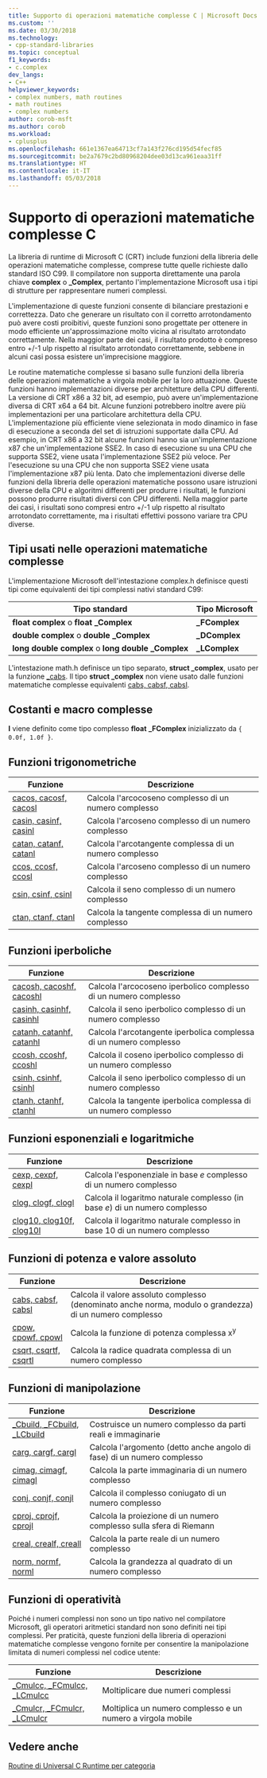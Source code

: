 ```yaml
---
title: Supporto di operazioni matematiche complesse C | Microsoft Docs
ms.custom: ''
ms.date: 03/30/2018
ms.technology:
- cpp-standard-libraries
ms.topic: conceptual
f1_keywords:
- c.complex
dev_langs:
- C++
helpviewer_keywords:
- complex numbers, math routines
- math routines
- complex numbers
author: corob-msft
ms.author: corob
ms.workload:
- cplusplus
ms.openlocfilehash: 661e1367ea64713cf7a143f276cd195d54fecf85
ms.sourcegitcommit: be2a7679c2bd80968204dee03d13ca961eaa31ff
ms.translationtype: HT
ms.contentlocale: it-IT
ms.lasthandoff: 05/03/2018
---
```

# <a name="c-complex-math-support"></a>Supporto di operazioni matematiche complesse C

La libreria di runtime di Microsoft C (CRT) include funzioni della libreria delle operazioni matematiche complesse, comprese tutte quelle richieste dallo standard ISO C99. Il compilatore non supporta direttamente una parola chiave **complex** o **_Complex**, pertanto l'implementazione Microsoft usa i tipi di strutture per rappresentare numeri complessi.

L'implementazione di queste funzioni consente di bilanciare prestazioni e correttezza. Dato che generare un risultato con il corretto arrotondamento può avere costi proibitivi, queste funzioni sono progettate per ottenere in modo efficiente un'approssimazione molto vicina al risultato arrotondato correttamente. Nella maggior parte dei casi, il risultato prodotto è compreso entro +/-1 ulp rispetto al risultato arrotondato correttamente, sebbene in alcuni casi possa esistere un'imprecisione maggiore.

Le routine matematiche complesse si basano sulle funzioni della libreria delle operazioni matematiche a virgola mobile per la loro attuazione. Queste funzioni hanno implementazioni diverse per architetture della CPU differenti. La versione di CRT x86 a 32 bit, ad esempio, può avere un'implementazione diversa di CRT x64 a 64 bit. Alcune funzioni potrebbero inoltre avere più implementazioni per una particolare architettura della CPU. L'implementazione più efficiente viene selezionata in modo dinamico in fase di esecuzione a seconda del set di istruzioni supportate dalla CPU. Ad esempio, in CRT x86 a 32 bit alcune funzioni hanno sia un'implementazione x87 che un'implementazione SSE2. In caso di esecuzione su una CPU che supporta SSE2, viene usata l'implementazione SSE2 più veloce. Per l'esecuzione su una CPU che non supporta SSE2 viene usata l'implementazione x87 più lenta. Dato che implementazioni diverse delle funzioni della libreria delle operazioni matematiche possono usare istruzioni diverse della CPU e algoritmi differenti per produrre i risultati, le funzioni possono produrre risultati diversi con CPU differenti. Nella maggior parte dei casi, i risultati sono compresi entro +/-1 ulp rispetto al risultato arrotondato correttamente, ma i risultati effettivi possono variare tra CPU diverse.

## <a name="types-used-in-complex-math"></a>Tipi usati nelle operazioni matematiche complesse

L'implementazione Microsoft dell'intestazione complex.h definisce questi tipi come equivalenti dei tipi complessi nativi standard C99:

|Tipo standard|Tipo Microsoft|
|-|-|
|**float complex** o **float _Complex**|**_FComplex**|
|**double complex** o **double _Complex**|**_DComplex**|
|**long double complex** o **long double _Complex**|**_LComplex**|

L'intestazione math.h definisce un tipo separato, **struct _complex**, usato per la funzione [_cabs](../c-runtime-library/reference/cabs.md). Il tipo **struct _complex** non viene usato dalle funzioni matematiche complesse equivalenti [cabs, cabsf, cabsl](../c-runtime-library/reference/cabs-cabsf-cabsl.md).

## <a name="complex-constants-and-macros"></a>Costanti e macro complesse

**I** viene definito come tipo complesso **float** **_FComplex** inizializzato da `{ 0.0f, 1.0f }`.

## <a name="trigonometric-functions"></a>Funzioni trigonometriche

|Funzione|Descrizione|
|-|-|
|[cacos, cacosf, cacosl](../c-runtime-library/reference/cacos-cacosf-cacosl.md)|Calcola l'arcocoseno complesso di un numero complesso|
|[casin, casinf, casinl](../c-runtime-library/reference/casin-casinf-casinl.md)|Calcola l'arcoseno complesso di un numero complesso|
|[catan, catanf, catanl](../c-runtime-library/reference/catan-catanf-catanl.md)|Calcola l'arcotangente complessa di un numero complesso|
|[ccos, ccosf, ccosl](../c-runtime-library/reference/ccos-ccosf-ccosl.md)|Calcola l'arcoseno complesso di un numero complesso|
|[csin, csinf, csinl](../c-runtime-library/reference/csin-csinf-csinl.md)|Calcola il seno complesso di un numero complesso|
|[ctan, ctanf, ctanl](../c-runtime-library/reference/ctan-ctanf-ctanl.md)|Calcola la tangente complessa di un numero complesso|

## <a name="hyperbolic-functions"></a>Funzioni iperboliche

|Funzione|Descrizione|
|-|-|
|[cacosh, cacoshf, cacoshl](../c-runtime-library/reference/cacosh-cacoshf-cacoshl.md)|Calcola l'arcocoseno iperbolico complesso di un numero complesso|
|[casinh, casinhf, casinhl](../c-runtime-library/reference/casinh-casinhf-casinhl.md)|Calcola il seno iperbolico complesso di un numero complesso|
|[catanh, catanhf, catanhl](../c-runtime-library/reference/catanh-catanhf-catanhl.md)|Calcola l'arcotangente iperbolica complessa di un numero complesso|
|[ccosh, ccoshf, ccoshl](../c-runtime-library/reference/ccosh-ccoshf-ccoshl.md)|Calcola il coseno iperbolico complesso di un numero complesso|
|[csinh, csinhf, csinhl](../c-runtime-library/reference/csinh-csinhf-csinhl.md)|Calcola il seno iperbolico complesso di un numero complesso|
|[ctanh, ctanhf, ctanhl](../c-runtime-library/reference/ctanh-ctanhf-ctanhl.md)|Calcola la tangente iperbolica complessa di un numero complesso|

## <a name="exponential-and-logarithmic-functions"></a>Funzioni esponenziali e logaritmiche

|Funzione|Descrizione|
|-|-|
|[cexp, cexpf, cexpl](../c-runtime-library/reference/cexp-cexpf-cexpl.md)|Calcola l'esponenziale in base *e* complesso di un numero complesso|
|[clog, clogf, clogl](../c-runtime-library/reference/clog-clogf-clogl.md)|Calcola il logaritmo naturale complesso (in base *e*) di un numero complesso|
|[clog10, clog10f, clog10l](../c-runtime-library/reference/clog10-clog10f-clog10l.md)|Calcola il logaritmo naturale complesso in base 10 di un numero complesso|

## <a name="power-and-absolute-value-functions"></a>Funzioni di potenza e valore assoluto

|Funzione|Descrizione|
|-|-|
|[cabs, cabsf, cabsl](../c-runtime-library/reference/cabs-cabsf-cabsl.md)|Calcola il valore assoluto complesso (denominato anche norma, modulo o grandezza) di un numero complesso|
|[cpow, cpowf, cpowl](../c-runtime-library/reference/cpow-cpowf-cpowl.md)|Calcola la funzione di potenza complessa x<sup>y</sup>|
|[csqrt, csqrtf, csqrtl](../c-runtime-library/reference/csqrt-csqrtf-csqrtl.md)|Calcola la radice quadrata complessa di un numero complesso|

## <a name="manipulation-functions"></a>Funzioni di manipolazione

|Funzione|Descrizione|
|-|-|
|[_Cbuild, _FCbuild, _LCbuild](../c-runtime-library/reference/cbuild-fcbuild-lcbuild.md)|Costruisce un numero complesso da parti reali e immaginarie|
|[carg, cargf, cargl](../c-runtime-library/reference/carg-cargf-cargl.md)|Calcola l'argomento (detto anche angolo di fase) di un numero complesso|
|[cimag, cimagf, cimagl](../c-runtime-library/reference/cimag-cimagf-cimagl.md)|Calcola la parte immaginaria di un numero complesso|
|[conj, conjf, conjl](../c-runtime-library/reference/conj-conjf-conjl.md)|Calcola il complesso coniugato di un numero complesso|
|[cproj, cprojf, cprojl](../c-runtime-library/reference/cproj-cprojf-cprojl.md)|Calcola la proiezione di un numero complesso sulla sfera di Riemann|
|[creal, crealf, creall](../c-runtime-library/reference/creal-crealf-creall.md)|Calcola la parte reale di un numero complesso|
|[norm, normf, norml](../c-runtime-library/reference/norm-normf-norml1.md)|Calcola la grandezza al quadrato di un numero complesso|

## <a name="operation-functions"></a>Funzioni di operatività

Poiché i numeri complessi non sono un tipo nativo nel compilatore Microsoft, gli operatori aritmetici standard non sono definiti nei tipi complessi. Per praticità, queste funzioni della libreria di operazioni matematiche complesse vengono fornite per consentire la manipolazione limitata di numeri complessi nel codice utente:

|Funzione|Descrizione|
|-|-|
|[_Cmulcc, _FCmulcc, _LCmulcc](../c-runtime-library/reference/cmulcc-fcmulcc-lcmulcc.md)|Moltiplicare due numeri complessi|
|[_Cmulcr, _FCmulcr, _LCmulcr](../c-runtime-library/reference/cmulcr-fcmulcr-lcmulcr.md)|Moltiplica un numero complesso e un numero a virgola mobile|

## <a name="see-also"></a>Vedere anche

[Routine di Universal C Runtime per categoria](../c-runtime-library/run-time-routines-by-category.md)<br/>
